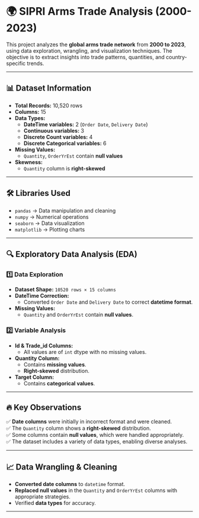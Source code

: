 # 🌍 SIPRI Arms Trade Analysis (2000-2023)

This project analyzes the **global arms trade network** from **2000 to 2023**, using data exploration, wrangling, and visualization techniques. The objective is to extract insights into trade patterns, quantities, and country-specific trends.

---

## 📊 Dataset Information
- **Total Records:** 10,520 rows  
- **Columns:** 15  
- **Data Types:**  
  - **DateTime variables:** 2 (`Order Date`, `Delivery Date`)  
  - **Continuous variables:** 3  
  - **Discrete Count variables:** 4  
  - **Discrete Categorical variables:** 6  
- **Missing Values:**  
  - `Quantity`, `OrderYrEst` contain **null values**  
- **Skewness:**  
  - `Quantity` column is **right-skewed**  

---

## 🛠️ Libraries Used
- `pandas` → Data manipulation and cleaning  
- `numpy` → Numerical operations  
- `seaborn` → Data visualization  
- `matplotlib` → Plotting charts  

---

## 🔍 Exploratory Data Analysis (EDA)

### 1️⃣ **Data Exploration**
- **Dataset Shape:** `10520 rows × 15 columns`  
- **DateTime Correction:**  
    - Converted `Order Date` and `Delivery Date` to correct **datetime format**.  
- **Missing Values:**  
    - `Quantity` and `OrderYrEst` contain **null values**.  

### 2️⃣ **Variable Analysis**
- **Id & Trade_id Columns:**  
    - All values are of `int` dtype with no missing values.  
- **Quantity Column:**  
    - Contains **missing values**.  
    - **Right-skewed** distribution.  
- **Target Column:**  
    - Contains **categorical values**.  

---

## 🔥 Key Observations
✅ **Date columns** were initially in incorrect format and were cleaned.  
✅ The `Quantity` column shows a **right-skewed** distribution.  
✅ Some columns contain **null values**, which were handled appropriately.  
✅ The dataset includes a variety of data types, enabling diverse analyses.  

---

## 📈 Data Wrangling & Cleaning
- **Converted date columns** to `datetime` format.  
- **Replaced null values** in the `Quantity` and `OrderYrEst` columns with appropriate strategies.  
- Verified **data types** for accuracy.  

---
